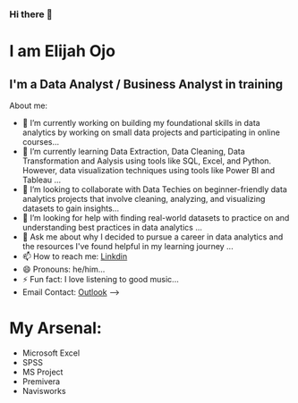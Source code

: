 ### Hi there 👋
# I am Elijah Ojo
## I'm a Data Analyst / Business Analyst in training
About me:

- 🔭 I’m currently working on building my foundational skills in data analytics by working on small data projects and participating in online courses...
- 🌱 I’m currently learning Data Extraction, Data Cleaning, Data Transformation and Aalysis using tools like SQL, Excel, and Python. However, data visualization techniques using tools like Power BI and Tableau ...
- 👯 I’m looking to collaborate with Data Techies on beginner-friendly data analytics projects that involve cleaning, analyzing, and visualizing datasets to gain insights...
- 🤔 I’m looking for help with finding real-world datasets to practice on and understanding best practices in data analytics ...
- 💬 Ask me about why I decided to pursue a career in data analytics and the resources I've found helpful in my learning journey ...
- 📫 How to reach me: [Linkdin](https://www.linkedin.com/in/elijah-ojo-8b29351a3)
- 😄 Pronouns: he/him...
- ⚡ Fun fact: I love listening to good music...
- Email Contact: [Outlook](elijahojo87@outlook.com) 
-->

# My Arsenal:

- Microsoft Excel
- SPSS
- MS Project
- Premivera
- Navisworks


